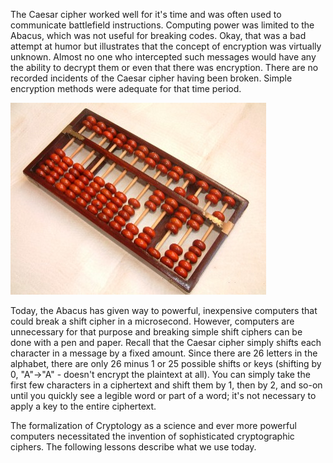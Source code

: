 The Caesar cipher worked well for it's time and was often used to communicate battlefield instructions. Computing power was limited to the Abacus, which was not useful for breaking codes. Okay, that was a bad attempt at humor but illustrates that the concept of encryption was virtually unknown. Almost no one who intercepted such messages would have any the ability to decrypt them or even that there was encryption. There are no recorded incidents of the Caesar cipher having been broken. Simple encryption methods were adequate for that time period.

![](.guides/img/Boulier1.jpg)

Today, the Abacus has given way to powerful, inexpensive computers that could break a shift cipher in a microsecond. However, computers are unnecessary for that purpose and breaking simple shift ciphers can be done with a pen and paper. Recall that the Caesar cipher simply shifts each character in a message by a fixed amount. Since there are 26 letters in the alphabet, there are only 26 minus 1 or 25 possible shifts or keys (shifting by 0, "A"->"A" - doesn't encrypt the plaintext at all). You can simply take the first few characters in a ciphertext and shift them by 1, then by 2, and so-on until you quickly see a legible word or part of a word; it's not necessary to apply a key to the entire ciphertext.

The formalization of Cryptology as a science and ever more powerful computers necessitated the invention of sophisticated cryptographic ciphers. The following lessons describe what we use today.

